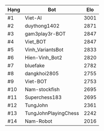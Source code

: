 Hạng|Bot|Elo
---|---|---
#1|Viet-AI|3001
#2|duythong1402|2871
#3|gam3play3r-BOT|2847
#4|Viet_BOT|2847
#5|Vinh_VariantsBot|2833
#6|Hien-Vinh_Bot2|2820
#7|bluefake|2782
#8|dangkhoi2805|2755
#9|Viet-BOT|2753
#10|Nam-stockfish|2695
#11|Superchess183|2695
#12|TungJohn|2361
#13|TungJohnPlayingChess|2242
#14|Nam-Robot|2016
